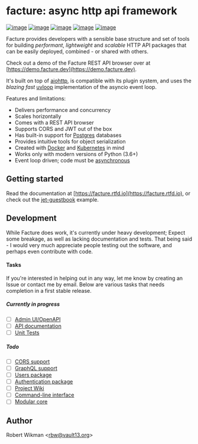 facture: async http api framework
=== 

[![image](https://img.shields.io/github/license/rbw/facture.svg?style=flat-square)](https://raw.githubusercontent.com/rbw/facture/master/LICENSE)
[![image](https://img.shields.io/pypi/v/facture.svg?style=flat-square)](https://pypi.org/project/facture)
[![image](https://img.shields.io/travis/rbw/facture.svg?style=flat-square)](https://travis-ci.org/rbw/facture)
[![image](https://img.shields.io/codecov/c/github/rbw/facture.svg?style=flat-square)](https://codecov.io/gh/rbw/facture)
[![image](https://img.shields.io/pypi/pyversions/facture.svg?style=flat-square)](https://pypi.org/project/facture/)


Facture provides developers with a sensible base structure and set of tools for 
building *performant*, *lightweight* and *scalable* HTTP API packages that can
be easily deployed, combined - or shared with others.  

Check out a demo of the Facture REST API browser over at [https://demo.facture.dev](https://demo.facture.dev).

It's built on top of [aiohttp](https://github.com/aio-libs/aiohttp), is compatible with its plugin system, 
and uses the *blazing fast* [uvloop](https://github.com/MagicStack/uvloop) implementation of the asyncio event loop.

Features and limitations:
- Delivers performance and concurrency
- Scales horizontally
- Comes with a REST API browser
- Supports CORS and JWT out of the box
- Has built-in support for [Postgres](https://www.postgresql.org) databases
- Provides intuitive tools for object serialization
- Created with [Docker](https://www.docker.com) and [Kubernetes](https://kubernetes.io) in mind
- Works only with modern versions of Python (3.6+)
- Event loop driven; code must be [asynchronous](https://docs.python.org/3/library/asyncio.html)

Getting started
---

Read the documentation at [https://facture.rtfd.io](https://facture.rtfd.io),
or check out the [jet-guestbook](https://github.com/rbw/jet-guestbook) example.
 


Development
---
While Facture does work, it's currently under heavy development; Expect some breakage, as well as lacking documentation and tests.
That being said - I would very much appreciate people testing out the software, and perhaps even contribute with code.

#### Tasks
If you're interested in helping out in any way, let me know by creating an Issue or contact me by email.
Below are various tasks that needs completion in a first stable release. 

##### Currently in progress
- [ ] [Admin UI/OpenAPI](https://github.com/rbw/facture/projects/2#card-17017968)
- [ ] [API documentation](https://github.com/rbw/facture/projects/2#card-17018073)
- [ ] [Unit Tests](https://github.com/rbw/facture/projects/2#card-17018080)

##### Todo
- [ ] [CORS support](https://github.com/rbw/facture/projects/2#card-17018027)
- [ ] [GraphQL support](https://github.com/rbw/facture/projects/2#card-17018036)
- [ ] [Users package](https://github.com/rbw/facture/projects/2#card-17018007)
- [ ] [Authentication package](https://github.com/rbw/facture/projects/2#card-17018013)
- [ ] [Project Wiki](https://github.com/rbw/facture/projects/2#card-17017985)
- [ ] [Command-line interface](https://github.com/rbw/facture/projects/2#card-17017975)
- [ ] [Modular core](https://github.com/rbw/facture/projects/2#card-18585354)

Author
---
Robert Wikman \<rbw@vault13.org\>
